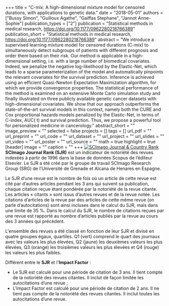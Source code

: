 +++
title = "C-mix: A high-dimensional mixture model for censored durations, with applications to genetic data."
date = "2018-05-01"
authors = ["Bussy Simon", "Guilloux Agathe", "Gaiffas Stephane", "Jannot Anne-Sophie"]
publication_types = ["2"]
publication = "Statistical methods in medical research, https://doi.org/10.1177/0962280218766389"
publication_short = "Statistical methods in medical research, https://doi.org/10.1177/0962280218766389"
abstract = "We introduce a supervised learning mixture model for censored durations (C-mix) to simultaneously detect subgroups of patients with different prognosis and order them based on their risk. Our method is applicable in a high-dimensional setting, i.e. with a large number of biomedical covariates. Indeed, we penalize the negative log-likelihood by the Elastic-Net, which leads to a sparse parameterization of the model and automatically pinpoints the relevant covariates for the survival prediction. Inference is achieved using an efficient Quasi-Newton Expectation Maximization algorithm, for which we provide convergence properties. The statistical performance of the method is examined on an extensive Monte Carlo simulation study and finally illustrated on three publicly available genetic cancer datasets with high-dimensional covariates. We show that our approach outperforms the state-of-the-art survival models in this context, namely both the CURE and Cox proportional hazards models penalized by the Elastic-Net, in terms of C-index, AUC( t) and survival prediction. Thus, we propose a powerful tool for personalized medicine in cancerology."
abstract_short = ""
image_preview = ""
selected = false
projects = []
tags = []
url_pdf = ""
url_preprint = ""
url_code = ""
url_dataset = ""
url_project = ""
url_slides = ""
url_video = ""
url_poster = ""
url_source = ""
math = true
highlight = true
[header]
image = ""
caption = ""
+++
<a href="https://www.scimagojr.com/journalsearch.php?q=14231&amp;tip=sid&amp;exact=no" title="SCImago Journal &amp; Country Rank"><img border="0" src="https://www.scimagojr.com/journal_img.php?id=14231" alt="SCImago Journal &amp; Country Rank"  /></a>
**SCImago Journal Rank (SJR)** est un indicateur de notoriété des revues indexées à partir de 1996 dans la base de données Scopus de l’éditeur Elsevier. Le SJR a été créé par le groupe de travail SCImago Research Group (SRG) de l’Université de Grenade et Alcana de Henares en Espagne.  
  
Le SJR d’une revue est le nombre de fois où un article de cette revue est cité par d’autres articles pendant les 3 ans qui suivent sa publication, chaque citation reçue étant pondérée par la notoriété de la revue citante. Les articles « citants » sont issus d’autres revues et de la revue notée. Les citations d’articles de la revue par des articles de cette même revue (on parle d’autocitations) sont ainsi incluses dans le calcul du SJR, mais dans une limite de 35 %. Dans le calcul du SJR, le nombre de citations reçues par une revue est rapporté au nombre d’articles publiés par la revue au cours des 3 années qui précèdent.  
  
L'ensemble des revues a été classé en fonction de leur SJR et divisé en quatre groupes égaux, quartiles. Q1 (vert) comprend le quart des journaux avec les valeurs les plus élevées, Q2 (jaune) les deuxièmes valeurs les plus élevées, Q3 (orange) les troisièmes valeurs les plus élevées et Q4 (rouge) les valeurs les plus faibles.  
  
Différent entre le **SJR** et l'**Impact Factor** :  
- Le SJR est calculé pour une période de citation de 3 ans. Il tient compte de la notoriété des revues citantes. Il inclut de façon limitée les autocitations d’une revue ;  
- L'Impact Factor est calculé pour une période de citation de 2 ans. Il ne tient pas compte de la notoriété des revues citantes. Il inclut toutes les autocitations d’une revue.
